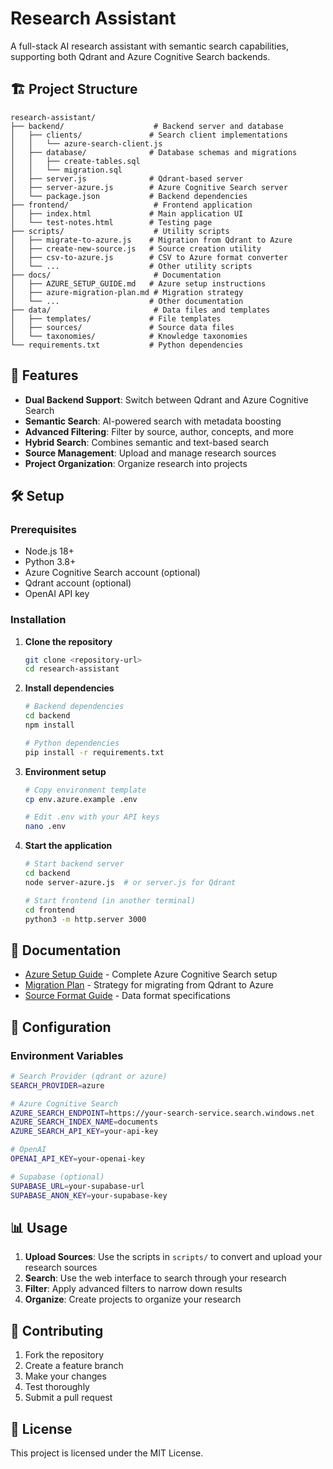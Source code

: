 # Research Assistant

A full-stack AI research assistant with semantic search capabilities, supporting both Qdrant and Azure Cognitive Search backends.

## 🏗️ Project Structure

```
research-assistant/
├── backend/                    # Backend server and database
│   ├── clients/               # Search client implementations
│   │   └── azure-search-client.js
│   ├── database/              # Database schemas and migrations
│   │   ├── create-tables.sql
│   │   └── migration.sql
│   ├── server.js              # Qdrant-based server
│   ├── server-azure.js        # Azure Cognitive Search server
│   └── package.json           # Backend dependencies
├── frontend/                   # Frontend application
│   ├── index.html             # Main application UI
│   └── test-notes.html        # Testing page
├── scripts/                    # Utility scripts
│   ├── migrate-to-azure.js    # Migration from Qdrant to Azure
│   ├── create-new-source.js   # Source creation utility
│   ├── csv-to-azure.js        # CSV to Azure format converter
│   └── ...                    # Other utility scripts
├── docs/                       # Documentation
│   ├── AZURE_SETUP_GUIDE.md   # Azure setup instructions
│   ├── azure-migration-plan.md # Migration strategy
│   └── ...                    # Other documentation
├── data/                       # Data files and templates
│   ├── templates/             # File templates
│   ├── sources/               # Source data files
│   └── taxonomies/            # Knowledge taxonomies
└── requirements.txt           # Python dependencies
```

## 🚀 Features

- **Dual Backend Support**: Switch between Qdrant and Azure Cognitive Search
- **Semantic Search**: AI-powered search with metadata boosting
- **Advanced Filtering**: Filter by source, author, concepts, and more
- **Hybrid Search**: Combines semantic and text-based search
- **Source Management**: Upload and manage research sources
- **Project Organization**: Organize research into projects

## 🛠️ Setup

### Prerequisites
- Node.js 18+
- Python 3.8+
- Azure Cognitive Search account (optional)
- Qdrant account (optional)
- OpenAI API key

### Installation

1. **Clone the repository**
   ```bash
   git clone <repository-url>
   cd research-assistant
   ```

2. **Install dependencies**
   ```bash
   # Backend dependencies
   cd backend
   npm install
   
   # Python dependencies
   pip install -r requirements.txt
   ```

3. **Environment setup**
   ```bash
   # Copy environment template
   cp env.azure.example .env
   
   # Edit .env with your API keys
   nano .env
   ```

4. **Start the application**
   ```bash
   # Start backend server
   cd backend
   node server-azure.js  # or server.js for Qdrant
   
   # Start frontend (in another terminal)
   cd frontend
   python3 -m http.server 3000
   ```

## 📖 Documentation

- [Azure Setup Guide](docs/AZURE_SETUP_GUIDE.md) - Complete Azure Cognitive Search setup
- [Migration Plan](docs/azure-migration-plan.md) - Strategy for migrating from Qdrant to Azure
- [Source Format Guide](docs/AZURE_SOURCE_FORMAT_GUIDE.md) - Data format specifications

## 🔧 Configuration

### Environment Variables

```bash
# Search Provider (qdrant or azure)
SEARCH_PROVIDER=azure

# Azure Cognitive Search
AZURE_SEARCH_ENDPOINT=https://your-search-service.search.windows.net
AZURE_SEARCH_INDEX_NAME=documents
AZURE_SEARCH_API_KEY=your-api-key

# OpenAI
OPENAI_API_KEY=your-openai-key

# Supabase (optional)
SUPABASE_URL=your-supabase-url
SUPABASE_ANON_KEY=your-supabase-key
```

## 📊 Usage

1. **Upload Sources**: Use the scripts in `scripts/` to convert and upload your research sources
2. **Search**: Use the web interface to search through your research
3. **Filter**: Apply advanced filters to narrow down results
4. **Organize**: Create projects to organize your research

## 🤝 Contributing

1. Fork the repository
2. Create a feature branch
3. Make your changes
4. Test thoroughly
5. Submit a pull request

## 📄 License

This project is licensed under the MIT License.